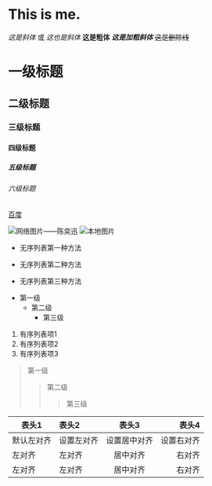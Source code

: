 # This is me.

*这是斜体* 或 _这也是斜体_
**这是粗体**
***这是加粗斜体***
~~这是删除线~~

# 一级标题
## 二级标题
### 三级标题
#### 四级标题
##### 五级标题
###### 六级标题


[百度](https://www.baidu.com)

![网络图片——陈奕迅](https://ss1.baidu.com/6ONXsjip0QIZ8tyhnq/it/u=2989782649,1389878803&fm=58&bpow=1200&bpoh=1600)
 ![本地图片](C:\Users\JiA\Desktop\ecbe307818f6203eb49ee4f4e8de939.jpg)

 * 无序列表第一种方法
+ 无序列表第二种方法
- 无序列表第三种方法

* 第一级
  * 第二级
    * 第三级

1. 有序列表项1
2. 有序列表项2
3. 有序列表项3

   
>第一级
>>第二级
>>>第三级

|表头1|表头2|表头3|表头4|
|-| :- | :-: | -:|
|默认左对齐|设置左对齐|设置居中对齐|设置右对齐|
|左对齐|左对齐|居中对齐|右对齐|
|左对齐|左对齐|居中对齐|右对齐|


